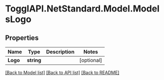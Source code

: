 # TogglAPI.NetStandard.Model.ModelsLogo
## Properties

Name | Type | Description | Notes
------------ | ------------- | ------------- | -------------
**Logo** | **string** |  | [optional] 

[[Back to Model list]](../README.md#documentation-for-models) [[Back to API list]](../README.md#documentation-for-api-endpoints) [[Back to README]](../README.md)

